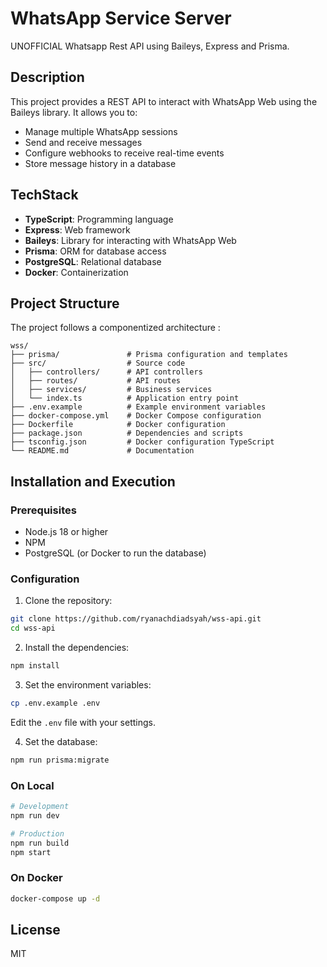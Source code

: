 # WhatsApp Service Server

UNOFFICIAL Whatsapp Rest API using Baileys, Express and Prisma.

## Description

This project provides a REST API to interact with WhatsApp Web using the Baileys library. It allows you to:

- Manage multiple WhatsApp sessions
- Send and receive messages
- Configure webhooks to receive real-time events
- Store message history in a database

## TechStack

- **TypeScript**: Programming language
- **Express**: Web framework
- **Baileys**: Library for interacting with WhatsApp Web
- **Prisma**: ORM for database access
- **PostgreSQL**: Relational database
- **Docker**: Containerization

## Project Structure

The project follows a componentized architecture :

```
wss/
├── prisma/               # Prisma configuration and templates
├── src/                  # Source code
│   ├── controllers/      # API controllers
│   ├── routes/           # API routes
│   ├── services/         # Business services
│   └── index.ts          # Application entry point
├── .env.example          # Example environment variables
├── docker-compose.yml    # Docker Compose configuration
├── Dockerfile            # Docker configuration
├── package.json          # Dependencies and scripts
├── tsconfig.json         # Docker configuration TypeScript
└── README.md             # Documentation
```

## Installation and Execution

### Prerequisites

- Node.js 18 or higher
- NPM
- PostgreSQL (or Docker to run the database)

### Configuration

1. Clone the repository:
  ```bash
  git clone https://github.com/ryanachdiadsyah/wss-api.git
  cd wss-api
  ```

2. Install the dependencies:
  ```bash
  npm install
  ```

3. Set the environment variables:
  ```bash
  cp .env.example .env
  ```
Edit the `.env` file with your settings.

4. Set the database:
  ```bash
  npm run prisma:migrate
  ```

### On Local

```bash
# Development
npm run dev

# Production
npm run build
npm start
```

### On Docker

```bash
docker-compose up -d
```

## License

MIT
